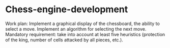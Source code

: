 # Chess-engine-development
Work plan: Implement a graphical display of the chessboard, the ability to select a move. Implement an algorithm for selecting the next move. Mandatory requirement: take into account at least five heuristics (protection of the king, number of cells attacked by all pieces, etc.).
